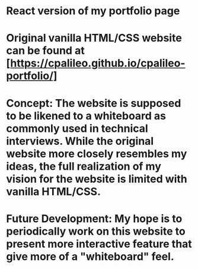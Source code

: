 # React version of my portfolio page

# Original vanilla HTML/CSS website can be found at [https://cpalileo.github.io/cpalileo-portfolio/]

# Concept: The website is supposed to be likened to a whiteboard as commonly used in technical interviews. While the original website more closely resembles my ideas, the full realization of my vision for the website is limited with vanilla HTML/CSS.

# Future Development: My hope is to periodically work on this website to present more interactive feature that give more of a "whiteboard" feel.
